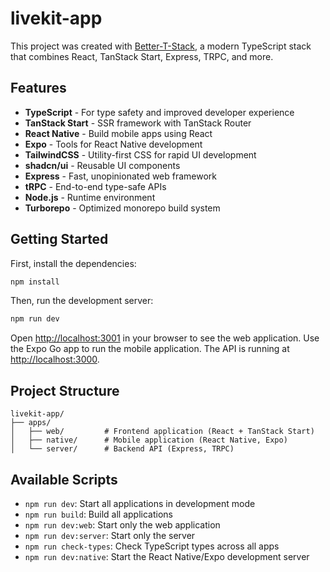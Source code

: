 # livekit-app

This project was created with [Better-T-Stack](https://github.com/AmanVarshney01/create-better-t-stack), a modern TypeScript stack that combines React, TanStack Start, Express, TRPC, and more.

## Features

- **TypeScript** - For type safety and improved developer experience
- **TanStack Start** - SSR framework with TanStack Router
- **React Native** - Build mobile apps using React
- **Expo** - Tools for React Native development
- **TailwindCSS** - Utility-first CSS for rapid UI development
- **shadcn/ui** - Reusable UI components
- **Express** - Fast, unopinionated web framework
- **tRPC** - End-to-end type-safe APIs
- **Node.js** - Runtime environment
- **Turborepo** - Optimized monorepo build system

## Getting Started

First, install the dependencies:

```bash
npm install
```


Then, run the development server:

```bash
npm run dev
```

Open [http://localhost:3001](http://localhost:3001) in your browser to see the web application.
Use the Expo Go app to run the mobile application.
The API is running at [http://localhost:3000](http://localhost:3000).







## Project Structure

```
livekit-app/
├── apps/
│   ├── web/         # Frontend application (React + TanStack Start)
│   ├── native/      # Mobile application (React Native, Expo)
│   └── server/      # Backend API (Express, TRPC)
```

## Available Scripts

- `npm run dev`: Start all applications in development mode
- `npm run build`: Build all applications
- `npm run dev:web`: Start only the web application
- `npm run dev:server`: Start only the server
- `npm run check-types`: Check TypeScript types across all apps
- `npm run dev:native`: Start the React Native/Expo development server
